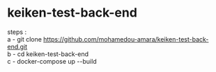 # keiken-test-back-end
steps : <br/>
a - git clone https://github.com/mohamedou-amara/keiken-test-back-end.git <br/>
b - cd keiken-test-back-end <br/>
c - docker-compose up --build <br/>
